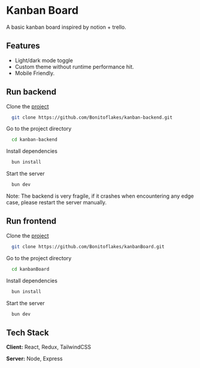 # Kanban Board

A basic kanban board inspired by notion + trello.

## Features

- Light/dark mode toggle
- Custom theme without runtime performance hit.
- Mobile Friendly.

## Run backend

Clone the [project](https://github.com/Bonitoflakes/kanban-backend)

```bash
  git clone https://github.com/Bonitoflakes/kanban-backend.git
```

Go to the project directory

```bash
  cd kanban-backend
```

Install dependencies

```bash
  bun install
```

Start the server

```bash
  bun dev
```

Note: The backend is very fragile, if it crashes when encountering any edge case, please restart the server manually.

## Run frontend

Clone the [project](https://github.com/Bonitoflakes/kanbanBoard)

```bash
  git clone https://github.com/Bonitoflakes/kanbanBoard.git
```

Go to the project directory

```bash
  cd kanbanBoard
```

Install dependencies

```bash
  bun install
```

Start the server

```bash
  bun dev
```

## Tech Stack

**Client:** React, Redux, TailwindCSS

**Server:** Node, Express
